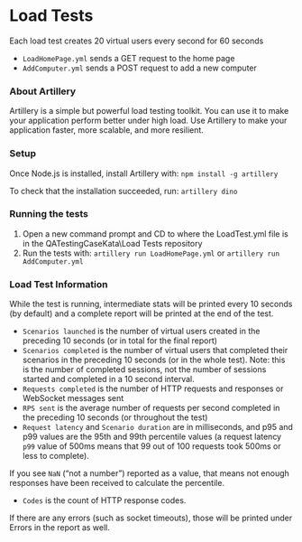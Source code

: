 # Load Tests

Each load test creates 20 virtual users every second for 60 seconds

* `LoadHomePage.yml` sends a GET request to the home page
* `AddComputer.yml` sends a POST request to add a new computer


### About Artillery

Artillery is a simple but powerful load testing toolkit. You can use it to make your application perform better under high load. Use Artillery to make your application faster, more scalable, and more resilient.


### Setup

Once Node.js is installed, install Artillery with: `npm install -g artillery`

To check that the installation succeeded, run: `artillery dino`


### Running the tests

1. Open a new command prompt and CD to where the LoadTest.yml file is in the QATestingCaseKata\Load Tests repository
2. Run the tests with: `artillery run LoadHomePage.yml` or `artillery run AddComputer.yml`


### Load Test Information

While the test is running, intermediate stats will be printed every 10 seconds (by default) and a complete report will be printed at the end of the test.

* `Scenarios launched` is the number of virtual users created in the preceding 10 seconds (or in total for the final report)
* `Scenarios completed` is the number of virtual users that completed their scenarios in the preceding 10 seconds (or in the whole test). Note: this is the number of completed sessions, not the number of sessions started and completed in a 10 second interval.
* `Requests completed` is the number of HTTP requests and responses or WebSocket messages sent
* `RPS sent` is the average number of requests per second completed in the preceding 10 seconds (or throughout the test)
* `Request latency` and `Scenario duration` are in milliseconds, and p95 and p99 values are the 95th and 99th percentile values (a request latency `p99` value of 500ms means that 99 out of 100 requests took 500ms or less to complete).

If you see `NaN` (“not a number”) reported as a value, that means not enough responses have been received to calculate the percentile.
* `Codes` is the count of HTTP response codes.

If there are any errors (such as socket timeouts), those will be printed under Errors in the report as well.
